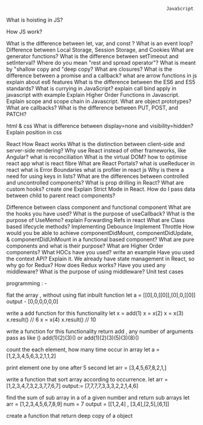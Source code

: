                                                                JavaScript


 What is hoisting in JS?

 How  JS work?

 What is the difference between let, var, and const ?
 What is an event loop?
 Difference between Local Storage, Session Storage, and Cookies
 What are generator functions?
 What is the difference between setTimeout and setInterval?
 Where do you mean "rest and spread operator"?
 What is meant by "shallow copy and "deep copy?
 What are closures? 
 What is the difference between a promise and a callback?
 what are arrow functions in js 
 explain about es6 features
 What is the difference between the ES6 and ES5 standards?
 What is currying in JavaScript? 
 explain call bind apply in javascript with example
 Explain Higher Order Functions in Javascript.
 Explain scope and scope chain in Javascript.
 What are object prototypes?
 What are callbacks?
 What is the difference between PUT, POST, and PATCH?


html & css
What is difference between display=none and visibility=hidden? 
Explain position in css


React
How React works
What is the distinction between client-side and server-side rendering?
Why use React instead of other frameworks, like Angular?
what is reconciliation
What is the virtual DOM?
how to optimise react app
what is react fibre
What are React Portals?
what is useReducer in react
what is Error Boundaries 
what is profiler in react js
Why is there a need for using keys in lists?
What are the differences between controlled and uncontrolled components?
What is prop drilling in React?
What are custom hooks? create one
Explain Strict Mode in React.
How do I pass data between child to parent react components?




Difference between class component and functional component
What are the hooks you have used?
What is the purpose of useCallback?
What is the purpose of UseMemo?
explain Forwarding Refs in react
What are Class based lifecycle methods?
Implementing Debounce
Implement Throttle
How would you be able to achieve componentDidMount, componentDidUpdate, & componentDidUnMount in a functional based component?
What are pure components and what is their purpose?
What are Higher Order components?
What HOCs have you used? write an example
Have you used the context API? Explain it.
We already have state management in React, so why go for Redux?
How does Redux works?
Have you used any middleware?
What is the purpose of using middleware? 
Unit test cases




programming : - 


flat the array , without using flat inbuilt function
 let a = [[0],0,[[0]],[0],0,[[0]]
output - [0,0,0,0,0,0]


write a add function for this functionality
let x = add(1)
x = x(2)
x = x(3)
x.result() // 6
x = x(4)
x.result() // 10


write a  function for this functionality return add ,  any number of arguments pass as like ()
add(1)(2)(3)() or add(1)(2)(3)(5)(3)(8)()


count the each element, how many time occur in array
let a = [1,2,3,4,5,6,3,2,1,1,2]


print element one by one after 5 second
let arr = [3,4,5,67,8,2,1,]






write a function that sort array according  to occurrence. 
let arr = [1,2,3,4,7,3,2,3,7,7,6,7]
output:=  [7,7,7,7,3,3,3,2,2,1,4,6]


find the sum of sub array in a of a given number and return sub arrays
let arr = [1,2,3,4,5,6,7,8,9]
num = 7
output = [[1,2,4] , [3,4],[2,5],[6,1]]


create a function that return deep copy of a object



